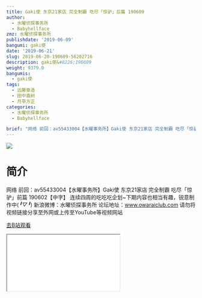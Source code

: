 ```yaml
---
title: Gaki使 东京21家店 完全制霸 吃尽「惊驴」后篇 190609
author:
  - 水曜侦探事务所
  - Babyhellface
zmz: 水曜侦探事务所
publishdate: '2019-06-09'
bangumi: gaki使
date: '2019-06-21'
slug: 2019-06-20-190609-56202716
description: gaki使&#8226;190609
weight: 9379.0
bangumis:
  - gaki使
tags:
  - 远藤章造
  - 田中直树
  - 月亭方正
categories:
  - 水曜侦探事务所
  - Babyhellface

brief: "网络 前回：av55433004【水曜事务所】Gaki使 东京21家店 完全制霸 吃尽「惊驴」前篇 190602【中字】 连续四周的吃吃吃企划~下期内容也相当有趣，锐意制作中(*╹▽╹*) 新浪微博：水曜侦探事务所 论坛地址：www.owaraiclub.com 请勿将视频链接分享至外网或上传至YouTube等视频网站"
---
```

![](https://raw.githubusercontent.com/tcgriffith/owaraisite/master/static/tmpimg/ec2f4371c57b64a4b6c17504e3c781890abe9dc6.jpg.480.jpg)
# 简介  
网络
前回：av55433004【水曜事务所】Gaki使 东京21家店 完全制霸 吃尽「惊驴」前篇 190602【中字】
连续四周的吃吃吃企划~下期内容也相当有趣，锐意制作中(*╹▽╹*)
新浪微博：水曜侦探事务所 论坛地址：www.owaraiclub.com
请勿将视频链接分享至外网或上传至YouTube等视频网站  

[去B站观看](https://www.bilibili.com/video/av56202716/)
<div class ="resp-container"><iframe class="testiframe" src="//player.bilibili.com/player.html?aid=56202716"", scrolling="no", allowfullscreen="true" > </iframe></div> 

